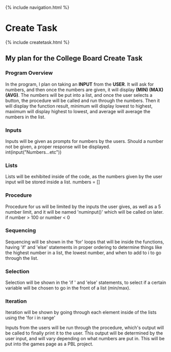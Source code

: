 {% include navigation.html %}

# Create Task

{% include createtask.html %}

## My plan for the College Board Create Task

### Program Overview
In the program, I plan on taking an **INPUT** from the **USER**. It will ask for numbers, and then once the numbers are given, it will display **(MIN) (MAX) (AVG)**. The numbers will be put into a list, and once the user selects a button, the procedure will be called and run through the numbers. Then it will display the function result, minimum will display lowest to highest, maximum will display highest to lowest, and average will average the numbers in the list.

### Inputs 
Inputs will be given as prompts for numbers by the users. Should a number not be given, a proper response will be displayed.
int(input("Numbers...etc"))

### Lists 
Lists will be exhibited inside of the code, as the numbers given by the user input will be stored inside a list.
numbers = []

### Procedure 
Procedure for us will be limited by the inputs the user gives, as well as a 5 number limit, and it will be named 'numinput()' which will be called on later.
if number > 100 or number < 0

### Sequencing
Sequencing will be shown in the 'for' loops that will be inside the functions, having 'if' and 'else' statements in proper ordering to determine things like the highest number in a list, the lowest number, and when to add to i to go through the list.

### Selection 
Selection will be shown in the 'if ' and 'else' statements, to select if a certain variable will be chosen to go in the front of a list (min/max).

### Iteration
Iteration will be shown by going through each element inside of the lists using the 'for i in range'

Inputs from the users will be run through the procedure, which's output will be called to finally print it to the user. This output will be determined by the user input, and will vary depending on what numbers are put in. This will be put into the games page as a PBL project.
